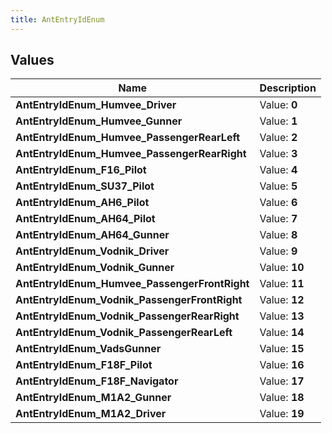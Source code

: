```yaml
---
title: AntEntryIdEnum
---
```


## Values
| Name | Description |
| ---- | ----------- |
| **AntEntryIdEnum_Humvee_Driver** | Value: **0** |
| **AntEntryIdEnum_Humvee_Gunner** | Value: **1** |
| **AntEntryIdEnum_Humvee_PassengerRearLeft** | Value: **2** |
| **AntEntryIdEnum_Humvee_PassengerRearRight** | Value: **3** |
| **AntEntryIdEnum_F16_Pilot** | Value: **4** |
| **AntEntryIdEnum_SU37_Pilot** | Value: **5** |
| **AntEntryIdEnum_AH6_Pilot** | Value: **6** |
| **AntEntryIdEnum_AH64_Pilot** | Value: **7** |
| **AntEntryIdEnum_AH64_Gunner** | Value: **8** |
| **AntEntryIdEnum_Vodnik_Driver** | Value: **9** |
| **AntEntryIdEnum_Vodnik_Gunner** | Value: **10** |
| **AntEntryIdEnum_Humvee_PassengerFrontRight** | Value: **11** |
| **AntEntryIdEnum_Vodnik_PassengerFrontRight** | Value: **12** |
| **AntEntryIdEnum_Vodnik_PassengerRearRight** | Value: **13** |
| **AntEntryIdEnum_Vodnik_PassengerRearLeft** | Value: **14** |
| **AntEntryIdEnum_VadsGunner** | Value: **15** |
| **AntEntryIdEnum_F18F_Pilot** | Value: **16** |
| **AntEntryIdEnum_F18F_Navigator** | Value: **17** |
| **AntEntryIdEnum_M1A2_Gunner** | Value: **18** |
| **AntEntryIdEnum_M1A2_Driver** | Value: **19** |

